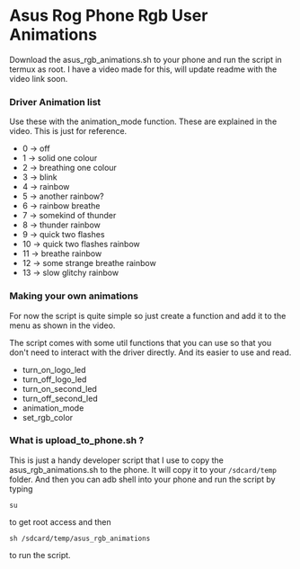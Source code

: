 # Asus Rog Phone Rgb User Animations

Download the asus_rgb_animations.sh to your phone and run the script in termux as root. I have a video made for this, will update readme with the video link soon.

### Driver Animation list
Use these with the animation_mode function. These are explained in the video. This is just for reference.
- 0 -> off
- 1 -> solid one colour
- 2 -> breathing one colour
- 3 -> blink
- 4 -> rainbow
- 5 -> another rainbow?
- 6 -> rainbow breathe
- 7 -> somekind of thunder
- 8 -> thunder rainbow
- 9 -> quick two flashes
- 10 -> quick two flashes rainbow
- 11 -> breathe rainbow
- 12 -> some strange breathe rainbow
- 13 -> slow glitchy rainbow

### Making your own animations
For now the script is quite simple so just create a function and add it to the menu as shown in the video.

The script comes with some util functions that you can use so that you don't need to interact with the driver directly. And its easier to use and read.

- turn_on_logo_led
- turn_off_logo_led
- turn_on_second_led
- turn_off_second_led
- animation_mode
- set_rgb_color

### What is upload_to_phone.sh ?
This is just a handy developer script that I use to copy the asus_rgb_animations.sh to the phone. It will copy it to your `/sdcard/temp` folder. And then you can adb shell into your phone and run the script by typing 
```
su
``` 
to get root access and then 
```
sh /sdcard/temp/asus_rgb_animations
``` 
to run the script.
